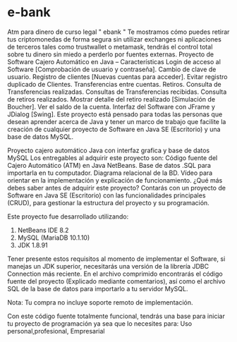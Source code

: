 # e-bank
Atm para dinero de curso legal " ebank "
Te mostramos cómo puedes retirar tus criptomonedas de forma segura sin utilizar exchanges ni aplicaciones de terceros tales como trustwallet o metamask, tendrás el control total sobre tu dinero sin miedo a perderlo por fuentes externas.
Proyecto de Software Cajero Automático en Java – Características
Login de acceso al Software [Comprobación de usuario y contraseña].
Cambio de clave de usuario.
Registro de clientes [Nuevas cuentas para acceder].
Evitar registro duplicado de Clientes.
Transferencias entre cuentas.
Retiros.
Consulta de Transferencias realizadas.
Consultas de Transferencias recibidas.
Consulta de retiros realizados.
Mostrar detalle del retiro realizado [Simulación de Boucher].
Ver el saldo de la cuenta.
Interfaz del Software con JFrame y JDialog [Swing].
Este proyecto está pensado para todas las personas que desean aprender acerca de Java y tener un marco de trabajo que facilite la creación de cualquier proyecto de Software en Java SE (Escritorio) y una base de datos MySQL.

Proyecto cajero automático Java con interfaz grafica y base de datos MySQL
Los entregables al adquirir este proyecto son:
Código fuente del Cajero Automático (ATM) en Java NetBeans.
Base de datos .SQL para importarla en tu computador.
Diagrama relacional de la BD.
Vídeo para orientar en la implementación y explicación de funcionamiento.
¿Qué más debes saber antes de adquirir este proyecto?
Contarás con un proyecto de Software en Java SE (Escritorio) con las funcionalidades principales (CRUD), para gestionar la estructura del proyecto y su programación.

Este proyecto fue desarrollado utilizando:
1. NetBeans IDE 8.2
2. MySQL (MariaDB 10.1.10)
3. JDK 1.8.91

Tener presente estos requisitos al momento de implementar el Software, si manejas un JDK superior, necesitarás una versión de la librería JDBC Connection más reciente.
En el archivo comprimido encontrarás el código fuente del proyecto (Explicado mediante comentarios), así como el archivo SQL de la base de datos para importarlo a tu servidor MySQL.

Nota: Tu compra no incluye soporte remoto de implementación.

Con este código fuente totalmente funcional, tendrás una base para iniciar tu proyecto de programación ya sea que lo necesites para: Uso personal,profesional, Empresarial 

